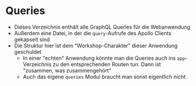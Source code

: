 # Queries

- Dieses Verzeichnis enthält alle GraphQL Queries für die Webanwendung
- Außerdem eine Datei, in der die `query`-Aufrufe des Apollo Clients gekapselt sind
- Die Struktur hier ist dem "Workshop-Charakter" dieser Anwendung geschuldet
  - In einer "echten" Anwendung könnte man die Queries auch ins `app`-Verzeichnis zu den entsprechenden Routen tun. Dann ist "zusammen, was zusammengehört"
  - Auch das eigene `queries` Modul braucht man sonst eigentlich nicht